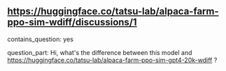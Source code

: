 ## https://huggingface.co/tatsu-lab/alpaca-farm-ppo-sim-wdiff/discussions/1

contains_question: yes

question_part: Hi, what's the difference between this model and https://huggingface.co/tatsu-lab/alpaca-farm-ppo-sim-gpt4-20k-wdiff ?